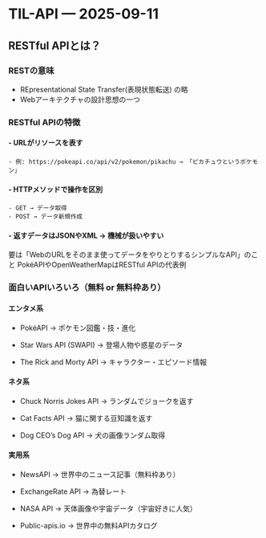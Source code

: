 # TIL-API — 2025-09-11

## RESTful APIとは？


### RESTの意味
- REpresentational State Transfer(表現状態転送) の略
- Webアーキテクチャの設計思想の一つ

### RESTful APIの特徴
#### - URLがリソースを表す
    - 例: https://pokeapi.co/api/v2/pokemon/pikachu → 「ピカチュウというポケモン」

#### - HTTPメソッドで操作を区別
    - GET → データ取得
    - POST → データ新規作成
#### - 返すデータはJSONやXML → 機械が扱いやすい
要は「WebのURLをそのまま使ってデータをやりとりするシンプルなAPI」のこと
PokéAPIやOpenWeatherMapはRESTful APIの代表例

### 面白いAPIいろいろ（無料 or 無料枠あり）

#### エンタメ系

- PokéAPI → ポケモン図鑑・技・進化

- Star Wars API (SWAPI) → 登場人物や惑星のデータ

- The Rick and Morty API → キャラクター・エピソード情報

#### ネタ系

- Chuck Norris Jokes API → ランダムでジョークを返す

- Cat Facts API → 猫に関する豆知識を返す

- Dog CEO’s Dog API → 犬の画像ランダム取得

#### 実用系

- NewsAPI → 世界中のニュース記事（無料枠あり）

- ExchangeRate API → 為替レート

- NASA API → 天体画像や宇宙データ（宇宙好きに人気）

- Public-apis.io → 世界中の無料APIカタログ